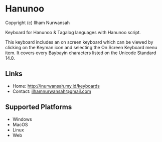 Hanunoo
=====================
Copyright (c) Ilham Nurwansah


Keyboard for Hanunoo & Tagalog languages with Hanunoo script.

This keyboard includes an on screen keyboard which can be viewed by clicking on the Keyman icon and selecting the On Screen Keyboard menu item. It covers every Baybayin characters listed on the Unicode Standard 14.0.


Links
-----
* Home: http://inurwansah.my.id/keyboards
* Contact: ilhamnurwansah@gmail.com

Supported Platforms
-------------------
 * Windows
 * MacOS
 * Linux
 * Web
